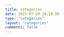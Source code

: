 ```yaml
---
title: categories
date: 2023-07-20 10:18:50
type: "categories"
layout: "categories"
comments: false
---
```

